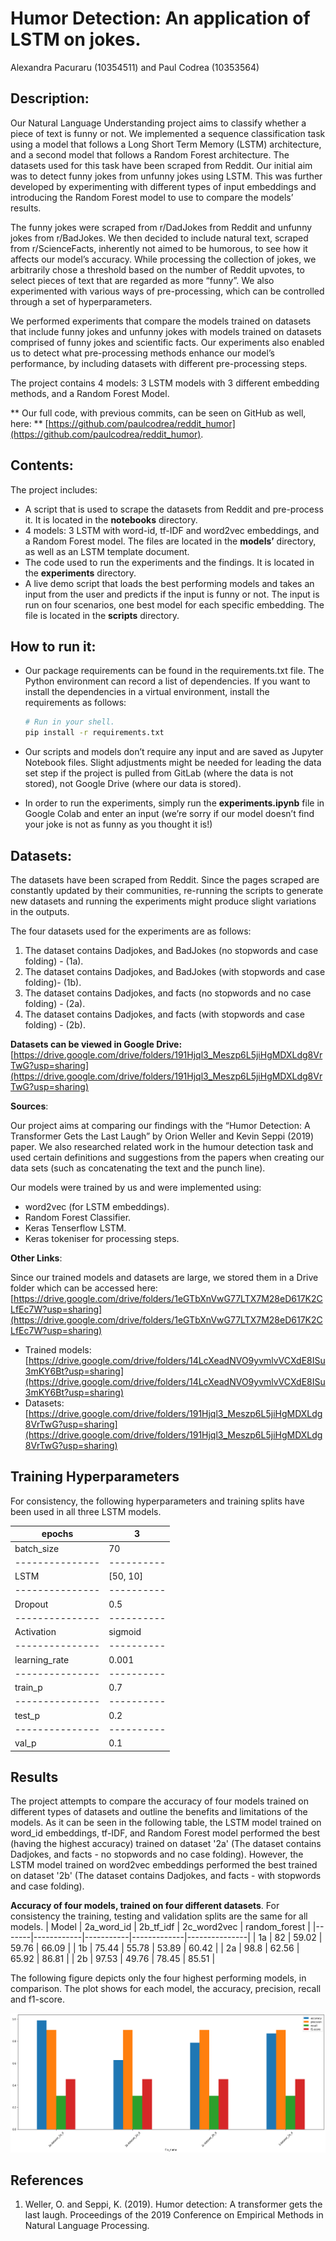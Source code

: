 # Humor Detection: An application of LSTM on jokes.
Alexandra Pacuraru (10354511) and Paul Codrea (10353564)

## Description:

Our Natural Language Understanding project aims to classify whether a piece of text is funny or not. We implemented a sequence classification task using a model that follows a Long Short Term Memory (LSTM) architecture, and a second model that follows a Random Forest architecture. The datasets used for this task have been scraped from Reddit. Our initial aim was to detect funny jokes from unfunny jokes using LSTM. This was further developed by experimenting with different types of input embeddings and introducing the Random Forest model to use to compare the models’ results. 

The funny jokes were scraped from r/DadJokes from Reddit and unfunny jokes from r/BadJokes. We then decided to include natural text, scraped from r/ScienceFacts, inherently not aimed to be humorous, to see how it affects our model’s accuracy. While processing the collection of jokes, we arbitrarily chose a threshold based on the number of Reddit upvotes, to select pieces of text that are regarded as more “funny”. We also experimented with various ways of pre-processing, which can be controlled through a set of hyperparameters.

We performed experiments that compare the models trained on datasets that include funny jokes and unfunny jokes with models trained on datasets comprised of funny jokes and scientific facts. Our experiments also enabled us to detect what pre-processing methods enhance our model’s performance, by including datasets with different pre-processing steps.

The project contains 4 models: 3 LSTM models with 3 different embedding methods, and a Random Forest Model.

** Our full code, with previous commits, can be seen on GitHub as well, here: ** [https://github.com/paulcodrea/reddit_humor](https://github.com/paulcodrea/reddit_humor).

## Contents:

The project includes:

- A script that is used to scrape the datasets from Reddit and pre-process it. It is located in the **notebooks** directory.
- 4 models: 3 LSTM with word-id, tf-IDF and word2vec embeddings, and a Random Forest model. The files are located in the **models’** directory, as well as an LSTM template document.
- The code used to run the experiments and the findings. It is located in the **experiments** directory.
- A live demo script that loads the best performing models and takes an input from the user and predicts if the input is funny or not. The input is run on four scenarios, one best model for each specific embedding. The file is located in the **scripts** directory.

## How to run it:

- Our package requirements can be found in the requirements.txt file. The Python environment can record a list of dependencies. If you want to install the dependencies in a virtual environment, install the requirements as follows:
    
    ```bash
    # Run in your shell.
    pip install -r requirements.txt
    ```
    
- Our scripts and models don’t require any input and are saved as Jupyter Notebook files. Slight adjustments might be needed for leading the data set step if the project is pulled from GitLab (where the data is not stored), not Google Drive (where our data is stored).
- In order to run the experiments, simply run the **experiments.ipynb** file in Google Colab and enter an input (we’re sorry if our model doesn’t find your joke is not as funny as you thought it is!)

## Datasets:

The datasets have been scraped from Reddit. Since the pages scraped are constantly updated by their communities, re-running the scripts to generate new datasets and running the experiments might produce slight variations in the outputs.

The four datasets used for the experiments are as follows:

1. The dataset contains Dadjokes, and BadJokes (no stopwords and case folding) - (1a).
2. The dataset contains Dadjokes, and BadJokes (with stopwords and case folding)- (1b).
3. The dataset contains Dadjokes, and facts (no stopwords and no case folding) - (2a).
4. The dataset contains Dadjokes, and facts (with stopwords and case folding) - (2b).

**Datasets can be viewed in Google Drive:** [https://drive.google.com/drive/folders/191Hjql3_Meszp6L5jiHgMDXLdg8VrTwG?usp=sharing](https://drive.google.com/drive/folders/191Hjql3_Meszp6L5jiHgMDXLdg8VrTwG?usp=sharing)

**Sources**:

Our project aims at comparing our findings with the “Humor Detection: A Transformer Gets the Last Laugh” by Orion Weller and Kevin Seppi (2019) paper. We also researched related work in the humour detection task and used certain definitions and suggestions from the papers when creating our data sets (such as concatenating the text and the punch line).

Our models were trained by us and were implemented using:

- word2vec (for LSTM embeddings).
- Random Forest Classifier.
- Keras Tenserflow LSTM.
- Keras tokeniser for processing steps.

**Other Links**:

Since our trained models and datasets are large, we stored them in a Drive folder which can be accessed here: [https://drive.google.com/drive/folders/1eGTbXnVwG77LTX7M28eD617K2CLfEc7W?usp=sharing](https://drive.google.com/drive/folders/1eGTbXnVwG77LTX7M28eD617K2CLfEc7W?usp=sharing)

- Trained models: [https://drive.google.com/drive/folders/14LcXeadNVO9yvmlvVCXdE8ISu3mKY6Bt?usp=sharing](https://drive.google.com/drive/folders/14LcXeadNVO9yvmlvVCXdE8ISu3mKY6Bt?usp=sharing)
- Datasets: [https://drive.google.com/drive/folders/191Hjql3_Meszp6L5jiHgMDXLdg8VrTwG?usp=sharing](https://drive.google.com/drive/folders/191Hjql3_Meszp6L5jiHgMDXLdg8VrTwG?usp=sharing)

## Training Hyperparameters

For consistency, the following hyperparameters and training splits have been used in all three LSTM models.

| epochs        | 3        |
|---------------|----------|
| batch_size    | 70       |
|---------------|----------|
| LSTM          | [50, 10] |
|---------------|----------|
| Dropout       |      0.5 |
|---------------|----------|
| Activation    |  sigmoid |
|---------------|----------|
| learning_rate | 0.001    |
|---------------|----------|
| train_p       | 0.7      |
|---------------|----------|
| test_p        | 0.2      |
|---------------|----------|
| val_p         | 0.1      |

## Results

The project attempts to compare the accuracy of four models trained on different types of datasets and outline the benefits and limitations of the models. As it can be seen in the following table, the LSTM model trained on word_id embeddings, tf-IDF, and Random Forest model performed the best (having the highest accuracy) trained on dataset '2a' (The dataset contains Dadjokes, and facts - no stopwords and no case folding). However, the LSTM model trained on word2vec embeddings performed the best trained on dataset '2b' (The dataset contains Dadjokes, and facts - with stopwords and case folding). 

**Accuracy of four models, trained on four different datasets**. For consistency the training, testing and validation splits are the same for all models.
| Model | 2a_word_id | 2b_tf_idf | 2c_word2vec | random_forest |
|-------|------------|-----------|-------------|---------------|
| 1a    | 82         | 59.02     | 59.76       | 66.09         |
| 1b    | 75.44      | 55.78     | 53.89       | 60.42         |
| 2a    | 98.8       | 62.56     | 65.92       | 86.81         |
| 2b    | 97.53      | 49.76     | 78.45       | 85.51         |

The following figure depicts only the four highest performing models, in comparison. The plot shows for each model, the accuracy, precision, recall and f1-score. 

![Accuracy, Precision, Recall, F1-score plotted for the best four model precitions.](experiments/best_plot_experiments.png)


## References

1. Weller, O. and Seppi, K. (2019). Humor detection: A transformer gets the last laugh. Proceedings of the 2019 Conference on Empirical Methods in Natural Language Processing.
